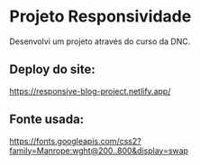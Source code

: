 # Projeto Responsividade

Desenvolvi um projeto através do curso da DNC.

## Deploy do site: 

https://responsive-blog-project.netlify.app/

## Fonte usada:

https://fonts.googleapis.com/css2?family=Manrope:wght@200..800&display=swap